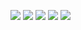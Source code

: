 
![](output/context.png)
![](output/fentanyl.png)
![](output/state_choropleth.png)
![](output/chasm.png)
![](output/portugal.png)
